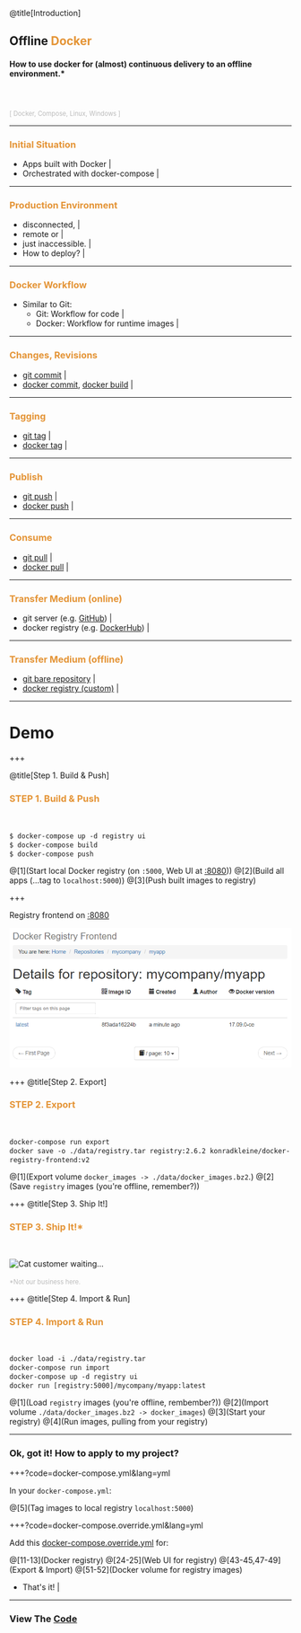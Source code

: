 @title[Introduction]
## Offline <span style="color: #e49436">Docker</span>

#### How to use docker for (almost) continuous delivery to an offline environment.*
<br>
<br>
<span style="color: #bbb; font-size: 80%">[ Docker, Compose, Linux, Windows ]</span>

---

### <span style="color: #e49436">Initial Situation</span>

- Apps built with Docker |
- Orchestrated with docker-compose |

---

### <span style="color: #e49436">Production Environment</span>

- disconnected, |
- remote or |
- just inaccessible. |
- How to deploy? |

---

### <span style="color: #e49436">Docker Workflow</span>

- Similar to Git:
  - Git: Workflow for code |
  - Docker: Workflow for runtime images |

---
<!-- .slide: data-background-transition="none" -->
### <span style="color: #e49436">Changes, Revisions</span>

- [git commit](https://git-scm.com/docs/git-commit) |
- [docker commit](https://docs.docker.com/engine/reference/commandline/commit/), [docker build](https://docs.docker.com/engine/reference/commandline/build/) |

---

### <span style="color: #e49436">Tagging</span>

- [git tag](https://git-scm.com/docs/git-tag) |
- [docker tag](https://docs.docker.com/engine/reference/commandline/tag/) |

---

### <span style="color: #e49436">Publish</span>

- [git push](https://git-scm.com/docs/git-push) |
- [docker push](https://docs.docker.com/engine/reference/commandline/push/) |

---

### <span style="color: #e49436">Consume</span>

- [git pull](https://git-scm.com/docs/git-pull) |
- [docker pull](https://docs.docker.com/engine/reference/commandline/pull/) |

---

### <span style="color: #e49436">Transfer Medium (online)</span>

- git server (e.g. [GitHub](https://github.com/)) |
- docker registry (e.g. [DockerHub](https://hub.docker.com/)) |

---

### <span style="color: #e49436">Transfer Medium (offline)</span>

- [git bare repository](https://git-scm.com/book/en/v2/Git-on-the-Server-Getting-Git-on-a-Server) |
- [docker registry (custom)](https://docs.docker.com/registry/) |

---

# Demo

+++

@title[Step 1. Build & Push]

### <span style="color: #e49436">STEP 1. Build & Push</span>
<br>

```console
$ docker-compose up -d registry ui
$ docker-compose build
$ docker-compose push
```

@[1](Start local Docker registry (on `:5000`, Web UI at [:8080](http://localhost:8080)))
@[2](Build all apps (...tag to `localhost:5000`))
@[3](Push built images to registry)

+++

Registry frontend on [:8080](http://localhost:8080)

![See docker images](images/ui-02-pushed.png)

+++
@title[Step 2. Export]

### <span style="color: #e49436">STEP 2. Export</span>
<br>

```console
docker-compose run export
docker save -o ./data/registry.tar registry:2.6.2 konradkleine/docker-registry-frontend:v2
```

@[1](Export volume `docker_images -> ./data/docker_images.bz2`.)
@[2](Save `registry` images (you're offline, remember?))

+++
@title[Step 3. Ship It!]

### <span style="color: #e49436">STEP 3. Ship It!*</span>
<br>

![Cat customer waiting...](https://media.giphy.com/media/dw2jpsey5a5I4/giphy.gif)

<span style="color: #bbb; font-size: 80%">*Not our business here.</span>

+++
@title[Step 4. Import & Run]

### <span style="color: #e49436">STEP 4. Import & Run</span>
<br>

```console
docker load -i ./data/registry.tar
docker-compose run import
docker-compose up -d registry ui
docker run [registry:5000]/mycompany/myapp:latest
```

@[1](Load `registry` images (you're offline, rembember?))
@[2](Import volume `./data/docker_images.bz2 -> docker_images`)
@[3](Start your registry)
@[4](Run images, pulling from your registry)

---

### Ok, got it! How to apply to my project?

+++?code=docker-compose.yml&lang=yml

In your `docker-compose.yml`:

@[5](Tag images to local registry `localhost:5000`)

+++?code=docker-compose.override.yml&lang=yml

Add this [docker-compose.override.yml](https://github.com/awesome-inc/docker-deploy-offline/blob/master/docker-compose.override.yml) for:

@[11-13](Docker registry)
@[24-25](Web UI for registry)
@[43-45,47-49](Export & Import)
@[51-52](Docker volume for registry images)

- That's it! |

---

### View The <a target="_blank" href="https://github.com/awesome-inc/docker-deploy-offline">Code</a>
